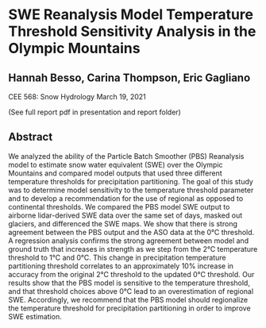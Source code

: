 # SWE Reanalysis Model Temperature Threshold Sensitivity Analysis in the Olympic Mountains 

## Hannah Besso, Carina Thompson, Eric Gagliano
CEE 568: Snow Hydrology
March 19, 2021

(See full report pdf in presentation and report folder)

## Abstract
We analyzed the ability of the Particle Batch Smoother (PBS) Reanalysis model to estimate snow water equivalent (SWE) over the Olympic Mountains and compared model outputs that used three different temperature thresholds for precipitation partitioning. The goal of this study was to determine model sensitivity to the temperature threshold parameter and to develop a recommendation for the use of regional as opposed to continental thresholds. We compared the PBS model SWE output to airborne lidar-derived SWE data over the same set of days, masked out glaciers, and differenced the SWE maps. We show that there is strong agreement between the PBS output and the ASO data at the 0℃ threshold. A regression analysis confirms the strong agreement between model and ground truth that increases in strength as we step from the 2℃ temperature threshold to 1℃ and 0℃. This change in precipitation temperature partitioning threshold correlates to an approximately 10% increase in accuracy from the original 2℃ threshold to the updated 0℃ threshold. Our results show that the PBS model is sensitive to the temperature threshold, and that threshold choices above 0℃ lead to an overestimation of regional SWE. Accordingly, we recommend that the PBS model should regionalize the temperature threshold for precipitation partitioning in order to improve SWE estimation.

